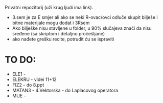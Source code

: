 Privatni repozitorij (uži krug ljudi ima link).

- 3.sem je za E smjer ali ako se neki R-ovac/ovci odluče skupit bilješe i bitne materijale mogu dodat i 3Rsem
- Ako bilješke nisu stavljene u folder, u 90% slučajeva znači da nisu sređene (sa skriptom i detaljno pročešljane)
- ako nađete grešku recite, potrudit ću se ispraviti

# TO DO:
- ELE1 - <zadaci i ispiti>
- ELEKRU - videi 11+12
- FIZ2 - do 8.ppt <puno joj>
- MATAN3 - <Fourier zadaci> 4.Vektorska - do Laplacovog operatora
- MUE - <trebala bi ucit>
